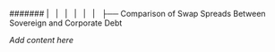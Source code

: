####### |   |   |   |   |   |   ├── Comparison of Swap Spreads Between Sovereign and Corporate Debt

*Add content here*